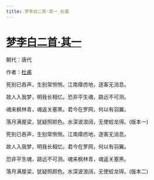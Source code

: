 ```yaml
---
title: 梦李白二首·其一_杜甫
---
```


# [梦李白二首·其一](http://so.gushiwen.org/view_10465.aspx)

朝代：唐代

作者：[杜甫](http://so.gushiwen.org/author_474.aspx)

<p>死别已吞声，生别常恻恻。江南瘴疠地，逐客无消息。

故人入我梦，明我长相忆。恐非平生魂，路远不可测。

魂来枫林青，魂返关塞黑。君今在罗网，何以有羽翼。

落月满屋梁，犹疑照颜色。水深波浪阔，无使蛟龙得。(版本一)</p><p>死别已吞声，生别常恻恻。江南瘴疠地，逐客无消息。

故人入我梦，明我长相忆。君今在罗网，何以有羽翼。

恐非平生魂，路远不可测。魂来枫林青，魂返关塞黑。

落月满屋梁，犹疑照颜色。水深波浪阔，无使蛟龙得。(版本二)</p>